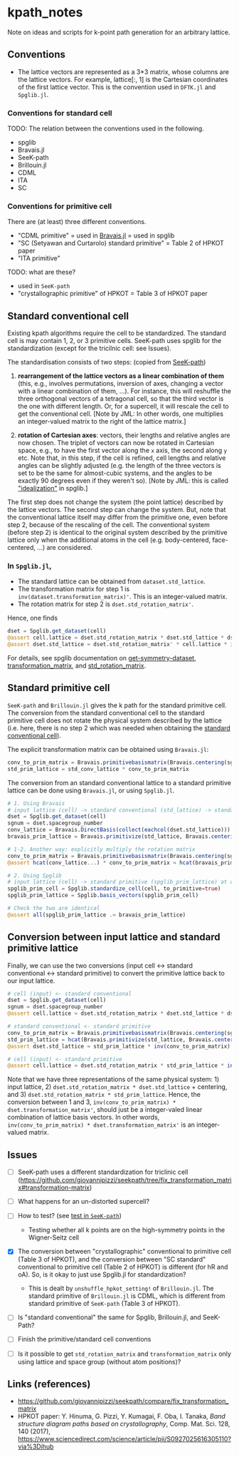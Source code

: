 # kpath_notes
Note on ideas and scripts for k-point path generation for an arbitrary lattice.

## Conventions
* The lattice vectors are represented as a 3\*3 matrix, whose columns are the lattice vectors. For example, lattice[:, 1] is the Cartesian coordinates of the first lattice vector. This is the convention used in `DFTK.jl` and `Spglib.jl`.

### Conventions for standard cell
TODO: The relation between the conventions used in the following.
* spglib
* Bravais.jl
* SeeK-path
* Brillouin.jl
* CDML
* ITA
* SC

### Conventions for primitive cell
There are (at least) three different conventions.
* "CDML primitive" = used in [Bravais.jl](https://thchr.github.io/Crystalline.jl/dev/bravais/#Bravais.primitivebasismatrix) = used in spglib
* "SC (Setyawan and Curtarolo) standard primitive" = Table 2 of HPKOT paper
* "ITA primitive"

TODO: what are these?
* used in `SeeK-path`
* "crystallographic primitive" of HPKOT = Table 3 of HPKOT paper


## Standard conventional cell
Existing kpath algorithms require the cell to be standardized. The standard cell is may contain 1, 2, or 3 primitive cells. SeeK-path uses spglib for the standardization (except for the tricilnic cell: see Issues).

The standardisation consists of two steps: (copied from [SeeK-path](https://github.com/giovannipizzi/seekpath/compare/fix_transformation_matrix))

1. **rearrangement of the lattice vectors as a linear combination of them** (this, e.g., involves permutations, inversion of axes, changing a vector with a linear combination of them, ...). For instance, this will reshuffle the three orthogonal vectors of a tetragonal cell, so that the third vector is the one with different length. Or, for a supercell, it will rescale the cell to get the conventional cell. \[Note by JML: In other words, one multiplies an integer-valued matrix to the right of the lattice matrix.\]

2. **rotation of Cartesian axes**: vectors, their lengths and relative angles are now chosen. The triplet of vectors can now be rotated in Cartesian space, e.g., to have the first vector along the ``x`` axis, the second along ``y`` etc. Note that, in this step, if the cell is refined, cell lengths and relative angles can be slightly adjusted (e.g. the length of the three vectors is set to be the same for almost-cubic systems, and the angles to be exactly 90 degrees even if they weren't so). \[Note by JML: this is called ["idealization"](https://spglib.github.io/spglib/definition.html#def-idealize-cell) in spglib.\]

The first step does not change the system (the point lattice) described by the lattice vectors. The second step can change the system.
But, note that the conventional lattice itself may differ from the primitive one, even before step 2, because of the rescaling of the cell. The conventional system (before step 2) is identical to the original system described by the primitive lattice only when the additional atoms in the cell (e.g. body-centered, face-centered, ...) are considered.

### In `Spglib.jl`,
* The standard lattice can be obtained from `dataset.std_lattice`.
* The transformation matrix for step 1 is `inv(dataset.transformation_matrix)'`. This is an integer-valued matrix.
* The rotation matrix for step 2 is `dset.std_rotation_matrix'`.

Hence, one finds
```julia
dset = Spglib.get_dataset(cell)
@assert cell.lattice ≈ dset.std_rotation_matrix * dset.std_lattice * dset.transformation_matrix' # true
@assert dset.std_lattice ≈ dset.std_rotation_matrix' * cell.lattice * inv(dset.transformation_matrix)' # true
```

For details, see spglib documentation on  [get-symmetry-dataset](https://spglib.github.io/spglib/python-spglib.html#get-symmetry-dataset), [transformation_matrix](https://spglib.github.io/spglib/dataset.html#dataset-origin-shift-and-transformation), and [std_rotation_matrix](https://spglib.github.io/spglib/dataset.html#std-rotation-matrix).

## Standard primitive cell
`SeeK-path` and `Brillouin.jl` gives the k path for the standard primitive cell.
The conversion from the standard conventional cell to the standard primitive cell does not rotate the physical system described by the lattice (i.e. here, there is no step 2 which was needed when obtaining the [standard conventional cell](#standard-conventional-cell)).

The explicit transformation matrix can be obtained using `Bravais.jl`:
```julia
conv_to_prim_matrix = Bravais.primitivebasismatrix(Bravais.centering(sgnum, 3))
std_prim_lattice = std_conv_lattice * conv_to_prim_matrix
```

The conversion from an standard conventional lattice to a standard primitive lattice can be done using `Bravais.jl`, or using `Spglib.jl`.

```julia
# 1. Using Bravais
# input lattice (cell) -> standard conventional (std_lattice) -> standard primitive (bravais_prim_lattice)
dset = Spglib.get_dataset(cell)
sgnum = dset.spacegroup_number
conv_lattice = Bravais.DirectBasis(collect(eachcol(dset.std_lattice)))
bravais_prim_lattice = Bravais.primitivize(std_lattice, Bravais.centering(sgnum, 3))

# 1-2. Another way: explicitly multiply the rotation matrix
conv_to_prim_matrix = Bravais.primitivebasismatrix(Bravais.centering(sgnum, 3))
@assert hcat(conv_lattice...) * conv_to_prim_matrix ≈ hcat(bravais_prim_lattice...)

# 2. Using Spglib
# input lattice (cell) -> standard primitive (spglib_prim_lattice) at once
spglib_prim_cell = Spglib.standardize_cell(cell, to_primitive=true)
spglib_prim_lattice = Spglib.basis_vectors(spglib_prim_cell)

# Check the two are identical
@assert all(spglib_prim_lattice .≈ bravais_prim_lattice)
```

## Conversion between input lattice and standard primitive lattice
Finally, we can use the two conversions (input cell <-> standard conventional <-> standard primitive) to convert the primitive lattice back to our input lattice.
```julia
# cell (input) <- standard conventional
dset = Spglib.get_dataset(cell)
sgnum = dset.spacegroup_number
@assert cell.lattice ≈ dset.std_rotation_matrix * dset.std_lattice * dset.transformation_matrix'

# standard conventional <- standard primitive
conv_to_prim_matrix = Bravais.primitivebasismatrix(Bravais.centering(sgnum, 3))
std_prim_lattice = hcat(Bravais.primitivize(std_lattice, Bravais.centering(sgnum, 3))...)
@assert dset.std_lattice ≈ std_prim_lattice * inv(conv_to_prim_matrix)

# cell (input) <- standard primitive
@assert cell.lattice ≈ dset.std_rotation_matrix * std_prim_lattice * inv(conv_to_prim_matrix) * dset.transformation_matrix'
```

Note that we have three representations of the same physical system: 1) input lattice, 2) `dset.std_rotation_matrix * dset.std_lattice` + centering, and 3) `dset.std_rotation_matrix * std_prim_lattice`.
Hence, the conversion between 1 and 3, `inv(conv_to_prim_matrix) * dset.transformation_matrix'`, should just be a integer-valed linear combination of lattice basis vectors. In other words, `inv(conv_to_prim_matrix) * dset.transformation_matrix'` is an integer-valued matrix.

## Issues
- [ ] SeeK-path uses a different standardization for triclinic cell (https://github.com/giovannipizzi/seekpath/tree/fix_transformation_matrix#transformation-matrix)
- [ ] What happens for an un-distorted supercell?
- [ ] How to test? (see [test in `SeeK-path`](https://github.com/giovannipizzi/seekpath/blob/7bb5a3c400dcfd2b1e8f17c636e482f776845ced/seekpath/test_paths_hpkot.py))
  * Testing whether all k points are on the high-symmetry points in the Wigner-Seitz cell
- [x] The conversion between "crystallographic" conventional to primitive cell (Table 3 of HPKOT), and the conversion between "SC standard" conventional to primitive cell (Table 2 of HPKOT) is different (for hR and oA). So, is it okay to just use Spglib.jl for standardization?
  * This is dealt by `unshuffle_hpkot_setting!` of `Brillouin.jl`. The standard primitive of `Brillouin.jl` is CDML, which is different from standard primitive of `SeeK-path` (Table 3 of HPKOT).
- [ ] Is "standard conventional" the same for Spglib, Brillouin.jl, and SeeK-Path?
- [ ] Finish the primitive/standard cell conventions
- [ ] Is it possible to get `std_rotation_matrix` and `transformation_matrix` only using lattice and space group (without atom positions)?


## Links (references)
* https://github.com/giovannipizzi/seekpath/compare/fix_transformation_matrix
* HPKOT paper: Y. Hinuma, G. Pizzi, Y. Kumagai, F. Oba, I. Tanaka, *Band structure diagram paths based on crystallography*, Comp. Mat. Sci. 128, 140 (2017), https://www.sciencedirect.com/science/article/pii/S0927025616305110?via%3Dihub
